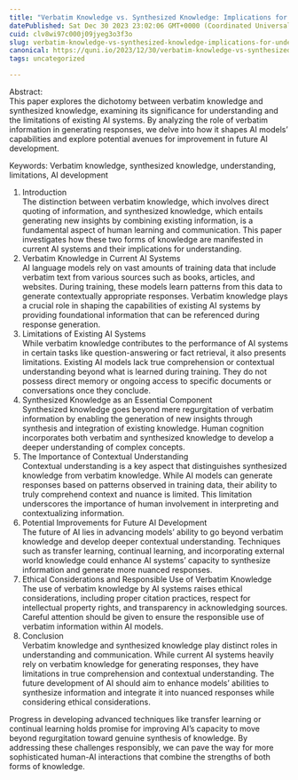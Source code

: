 ```yaml
---
title: "Verbatim Knowledge vs. Synthesized Knowledge: Implications for Understanding and the Future of AI"
datePublished: Sat Dec 30 2023 23:02:06 GMT+0000 (Coordinated Universal Time)
cuid: clv8wi97c000j09jyeg3o3f3o
slug: verbatim-knowledge-vs-synthesized-knowledge-implications-for-understanding-and-the-future-of-ai
canonical: https://quni.io/2023/12/30/verbatim-knowledge-vs-synthesized-knowledge-implications-for-understanding-and-the-future-of-ai/
tags: uncategorized

---
```


Abstract:  
This paper explores the dichotomy between verbatim knowledge and synthesized knowledge, examining its significance for understanding and the limitations of existing AI systems. By analyzing the role of verbatim information in generating responses, we delve into how it shapes AI models’ capabilities and explore potential avenues for improvement in future AI development.

Keywords: Verbatim knowledge, synthesized knowledge, understanding, limitations, AI development

1.  Introduction  
    The distinction between verbatim knowledge, which involves direct quoting of information, and synthesized knowledge, which entails generating new insights by combining existing information, is a fundamental aspect of human learning and communication. This paper investigates how these two forms of knowledge are manifested in current AI systems and their implications for understanding.
2.  Verbatim Knowledge in Current AI Systems  
    AI language models rely on vast amounts of training data that include verbatim text from various sources such as books, articles, and websites. During training, these models learn patterns from this data to generate contextually appropriate responses. Verbatim knowledge plays a crucial role in shaping the capabilities of existing AI systems by providing foundational information that can be referenced during response generation.
3.  Limitations of Existing AI Systems  
    While verbatim knowledge contributes to the performance of AI systems in certain tasks like question-answering or fact retrieval, it also presents limitations. Existing AI models lack true comprehension or contextual understanding beyond what is learned during training. They do not possess direct memory or ongoing access to specific documents or conversations once they conclude.
4.  Synthesized Knowledge as an Essential Component  
    Synthesized knowledge goes beyond mere regurgitation of verbatim information by enabling the generation of new insights through synthesis and integration of existing knowledge. Human cognition incorporates both verbatim and synthesized knowledge to develop a deeper understanding of complex concepts.
5.  The Importance of Contextual Understanding  
    Contextual understanding is a key aspect that distinguishes synthesized knowledge from verbatim knowledge. While AI models can generate responses based on patterns observed in training data, their ability to truly comprehend context and nuance is limited. This limitation underscores the importance of human involvement in interpreting and contextualizing information.
6.  Potential Improvements for Future AI Development  
    The future of AI lies in advancing models’ ability to go beyond verbatim knowledge and develop deeper contextual understanding. Techniques such as transfer learning, continual learning, and incorporating external world knowledge could enhance AI systems’ capacity to synthesize information and generate more nuanced responses.
7.  Ethical Considerations and Responsible Use of Verbatim Knowledge  
    The use of verbatim knowledge by AI systems raises ethical considerations, including proper citation practices, respect for intellectual property rights, and transparency in acknowledging sources. Careful attention should be given to ensure the responsible use of verbatim information within AI models.
8.  Conclusion  
    Verbatim knowledge and synthesized knowledge play distinct roles in understanding and communication. While current AI systems heavily rely on verbatim knowledge for generating responses, they have limitations in true comprehension and contextual understanding. The future development of AI should aim to enhance models’ abilities to synthesize information and integrate it into nuanced responses while considering ethical considerations.

Progress in developing advanced techniques like transfer learning or continual learning holds promise for improving AI’s capacity to move beyond regurgitation toward genuine synthesis of knowledge. By addressing these challenges responsibly, we can pave the way for more sophisticated human-AI interactions that combine the strengths of both forms of knowledge.